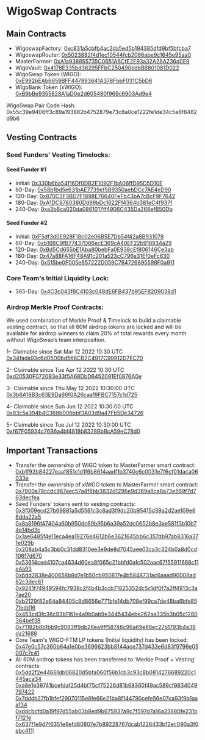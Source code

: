 # WigoSwap Contracts

## Main Contracts

* WigoswapFactory: [0xc831a5cbfb4ac2da5ed5b194385dfd9bf5bfcba7](https://ftmscan.com/address/0xc831a5cbfb4ac2da5ed5b194385dfd9bf5bfcba7)
* WigoswapRouter: [0x5023882f4d1ec10544fcb2066abe9c1645e95aa0](https://ftmscan.com/address/0x5023882f4d1ec10544fcb2066abe9c1645e95aa0)
* MasterFarmer: [0xA1a938855735C0651A6CfE2E93a32A28A236d0E9](https://ftmscan.com/address/0xA1a938855735C0651A6CfE2E93a32A28A236d0E9)
* WigoVault: [0x4178E335bd36295FFbC250490edbB6801081D022](https://ftmscan.com/address/0x4178E335bd36295FFbC250490edbB6801081D022)
* WigoSwap Token (WIGO): [0xE992bEAb6659BFF447893641A378FbbF031C5bD6](https://ftmscan.com/address/0xE992bEAb6659BFF447893641A378FbbF031C5bD6)
* WigoBank Token (xWIGO): [0xB9bBe9355828A1aD0e2d605480f969c6903Ad9e4](https://ftmscan.com/address/0xB9bBe9355828A1aD0e2d605480f969c6903Ad9e4)

WigoSwap Pair Code Hash:\
0x55c39e9406ff3c89a193882b4752879e73c8a0ce1222fe1de34c5e8f6482d9b6

## Vesting Contracts

### Seed Funders' Vesting Timelocks:

#### Seed Funder #1

* Initial: [0x330b6ba54f16Df0DB2E1092F1bA06ffD95D5D10E](https://ftmscan.com/address/0x330b6ba54f16Df0DB2E1092F1bA06ffD95D5D10E)
* 60-Day: [0x58b1bd5e631bAE7739ef5B9350aebDCc7AE4eD90](https://ftmscan.com/address/0x58b1bd5e631bAE7739ef5B9350aebDCc7AE4eD90)
* 120-Day: [0x870C3F3BD7F1898E76640FeFb43bA7cBcF9F7642](https://ftmscan.com/address/0x870C3F3BD7F1898E76640FeFb43bA7cBcF9F7642)
* 180-Day: [0xA1DC8780380Dd99bDc1622Ff4364b381eC4f937f](https://ftmscan.com/address/0xA1DC8780380Dd99bDc1622Ff4364b381eC4f937f)
* 240-Day: [0xa3b6ca020da0861017ff4906C435Da268efB50Db](https://ftmscan.com/address/0xa3b6ca020da0861017ff4906C435Da268efB50Db)

#### Seed Funder #2

* Initial: [0xF5df3d0E928F18c02e06B5E7Db54f42a8B931078](https://ftmscan.com/address/0xF5df3d0E928F18c02e06B5E7Db54f42a8B931078)
* 60-Day: [0xb16BC9fB77437D86ecE369cA40EF22b918934a29](https://ftmscan.com/address/0xb16BC9fB77437D86ecE369cA40EF22b918934a29)
* 120-Day: [0xBd5Cd655bE1Aba80bebFa0E938cEf806146Ce3ab](https://ftmscan.com/address/0xBd5Cd655bE1Aba80bebFa0E938cEf806146Ce3ab)
* 180-Day: [0x47a88FA16F48A91c201a523cC796e31Ef0eFc630](https://ftmscan.com/address/0x47a88FA16F48A91c201a523cC796e31Ef0eFc630)
* 240-Day: [0x515be0F005e657222D059C764726895598F0a911](https://ftmscan.com/address/0x515be0F005e657222D059C764726895598F0a911)

### Core Team's Initial Liquidity Lock:

* 365-Day: [0x4C3c043f8C4103c048dE6FB437b95EF8209038d1](https://ftmscan.com/address/0x4C3c043f8C4103c048dE6FB437b95EF8209038d1)

### Airdrop Merkle Proof Contracts:

We used combination of Markle Proof & Timelock to build a claimable vesting contract, so that all 60M airdrop tokens are locked and will be available for airdrop winners to claim 20% of total rewards every month without WigoSwap’s team interposition.

1- Claimable since Sat Mar 12 2022 10:30 UTC[\
0x34fada93c6d05D0bd568CB2C4917C99912D7EC70](https://ftmscan.com/address/0x34fada93c6d05D0bd568CB2C4917C99912D7EC70)

2- Claimable since Tue Apr 12 2022 10:30 UTC\
[0xd20530F0720B3e33f5A68DbD6452091Ef0876A0e](https://ftmscan.com/address/0xd20530F0720B3e33f5A68DbD6452091Ef0876A0e)

3- Claimable since Thu May 12 2022 10:30:00 UTC\
[0x3b6A18B3c63E9Da66f0A26caa19FBC7157c1d725](https://ftmscan.com/address/0x3b6A18B3c63E9Da66f0A26caa19FBC7157c1d725)

4- Claimable since Sun Jun 12 2022 10:30:00 UTC\
[0x83c5a394b4C368b006bbf3A03d9a47Fb5De34726](https://ftmscan.com/address/0x83c5a394b4C368b006bbf3A03d9a47Fb5De34726)

5- Claimable since Tue Jul 12 2022 10:30:00 UTC\
[0xf67F05934c76B6a4bf4818b8328BbBcA59eC78d0](https://ftmscan.com/address/0xf67F05934c76B6a4bf4818b8328BbBcA59eC78d0)

## Important Transactions

* Transfer the ownership of WIGO token to MasterFarmer smart contract:\
  [0xb1f92b84227eaaf851c1d1f6b8614aadf1b3740c6c0031e7f6cf01daca06033e](https://ftmscan.com/tx/0xb1f92b84227eaaf851c1d1f6b8614aadf1b3740c6c0031e7f6cf01daca06033e)
* Transfer the ownership of xWIGO token to MasterFarmer smart contract:\
  [0x7800a78ccdc967aec57a4f8bb3832d1296e9d369a8ca8a73e569f7d763decfea](https://ftmscan.com/tx/0x7800a78ccdc967aec57a4f8bb3832d1296e9d369a8ca8a73e569f7d763decfea)
* Seed Funders' tokens sent to vesting contracts:\
  [0x3f009ecd27b69881a5d5561c3c6ad3f9dc20b95415d39a2d2ae109e66dda22a5](https://ftmscan.com/tx/0x3f009ecd27b69881a5d5561c3c6ad3f9dc20b95415d39a2d2ae109e66dda22a5)\
  [0x8a8196f47404a60b950dc69b95b6a39a52dc0652b8e3ae581f3b10b74e14bd3c](https://ftmscan.com/tx/0x8a8196f47404a60b950dc69b95b6a39a52dc0652b8e3ae581f3b10b74e14bd3c)\
  [0x1ae6485f4e11eca4ea19276e4612b6e3621645bb6c357db97ab8316a371e029b](https://ftmscan.com/tx/0x1ae6485f4e11eca4ea19276e4612b6e3621645bb6c357db97ab8316a371e029b)\
  [0x208ab4a5c3bb0c31dd8310ee3e9de8d7045aee03ca3c324b0a8d0cd106f7d670](https://ftmscan.com/tx/0x208ab4a5c3bb0c31dd8310ee3e9de8d7045aee03ca3c324b0a8d0cd106f7d670)\
  [0x53614ced4107ca4634d60ea8f065c21bbfd0afc502aac67f55911688c11e4a93](https://ftmscan.com/tx/0x53614ced4107ca4634d60ea8f065c21bbfd0afc502aac67f55911688c11e4a93)\
  [0xbdd2838e400658b8d7e1b50cb950817e4b5848731ac6aaad90008ad82c3dec61](https://ftmscan.com/tx/0xbdd2838e400658b8d7e1b50cb950817e4b5848731ac6aaad90008ad82c3dec61)\
  [0x9241f74949594fc7938c2f4b4b3ccb71825352dc5c1df0f7a2ff4913c3a7ae20](https://ftmscan.com/tx/0x9241f74949594fc7938c2f4b4b3ccb71825352dc5c1df0f7a2ff4913c3a7ae20)\
  [0xb2129f82e64a84405c8d8656e771bfe14db708ef99ca7de48ba6bfe857fedd16](https://ftmscan.com/tx/0xb2129f82e64a84405c8d8656e771bfe14db708ef99ca7de48ba6bfe857fedd16)\
  [0x453cd3fc36c93b1161e4a9b0ab9e3445434ebe262aa335b3b05c1280364bef38](https://ftmscan.com/tx/0x453cd3fc36c93b1161e4a9b0ab9e3445434ebe262aa335b3b05c1280364bef38)\
  [0x71182b8b1bb9c9083ff9db26ea9ff58746c96a69e86ec27b1793b4a39da21688](https://ftmscan.com/tx/0x71182b8b1bb9c9083ff9db26ea9ff58746c96a69e86ec27b1793b4a39da21688)
* Core Team's WIGO-FTM LP tokens (Initial liquidity) has been locked:\
  [0x47e0c57c360b64a1e0be3696623bb8144ace737d433e6d83f9796e05007c7c41](https://ftmscan.com/tx/0x47e0c57c360b64a1e0be3696623bb8144ace737d433e6d83f9796e05007c7c41)
* All 60M airdrop tokens has been transferred to 'Merkle Proof + Vesting' contracts:\
  [0x5dd2f2e44661db06820d5bfa060f56b1cb3c93c8b0814276689220c1445aca34](https://ftmscan.com/tx/0x5dd2f2e44661db06820d5bfa060f56b1cb3c93c8b0814276689220c1445aca34)\
  [0xa8e1e39741bcefdaf25d4bf75cf75226d81b68360f49ac589cf9834049797422](https://ftmscan.com/tx/0xa8e1e39741bcefdaf25d4bf75cf75226d81b68360f49ac589cf9834049797422)\
  [0x7dddb27fb1bfef29070115e8fe66e21ba8f144790cefe56e07ca93f9b1aaa134](https://ftmscan.com/tx/0x7dddb27fb1bfef29070115e8fe66e21ba8f144790cefe56e07ca93f9b1aaa134)\
  [0xddcbcfd0a19f97d55ab03b8ed9b675937a9c7f597d7a16a23680fe231bf7121e](https://ftmscan.com/tx/0xddcbcfd0a19f97d55ab03b8ed9b675937a9c7f597d7a16a23680fe231bf7121e)\
  [0x637f1e9d7f6351e9efd80807e7b89228767dcab1226433b12ec090a3f0ebc411](https://ftmscan.com/tx/0x637f1e9d7f6351e9efd80807e7b89228767dcab1226433b12ec090a3f0ebc411)\
